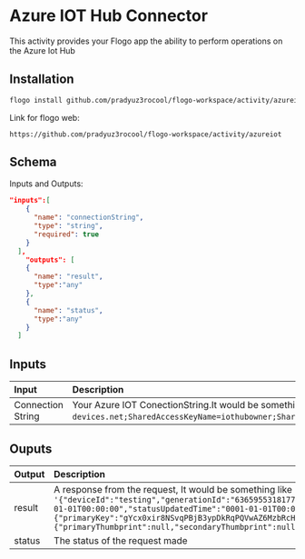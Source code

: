 # Azure IOT Hub Connector
This activity provides your Flogo app the ability to perform operations on the Azure Iot Hub

## Installation

```bash
flogo install github.com/pradyuz3rocool/flogo-workspace/activity/azureiot
```
Link for flogo web:
```
https://github.com/pradyuz3rocool/flogo-workspace/activity/azureiot
```

## Schema
Inputs and Outputs:

```json
"inputs":[
    {
      "name": "connectionString",
      "type": "string",
      "required": true
    }
  ],
    "outputs": [ 
    {
      "name": "result",
      "type":"any"
    },
    {
      "name": "status",
      "type":"any"
    }
  ]
```
## Inputs
| Input                          | Description    |
|:-------------------------------|:---------------|
| Connection String               | Your Azure IOT ConectionString.It would be something similar to `'HostName=HomeAutoHub.azure-devices.net;SharedAccessKeyName=iothubowner;SharedAccessKey=0JE8ig33UrJNzLbZHn8B2rpT66LYmNzZ9JWEYhlEJJo='`.            |

## Ouputs
| Output       | Description                                            |
|:-------------|:-------------------------------------------------------|
| result       | A response from the request, It would be something like `'{"deviceId":"testing","generationId":"636595531817773533","etag":"NzkxOTM4Njcx","connectionState":"Disconnected","status":"enabled","statusReason":null,"connectionStateUpdatedTime":"0001-01-01T00:00:00","statusUpdatedTime":"0001-01-01T00:00:00","lastActivityTime":"0001-01-01T00:00:00","cloudToDeviceMessageCount":0,"authentication":{"symmetricKey":{"primaryKey":"gYcx0xir8NSvqPBjB3ypDkRqPQVwAZ6MzbRcHHvJzEk=","secondaryKey":"WoEQ3aUy+bx7wvMnDUc4R0SA1X1M3msmXyOQDBRvH8k="},"x509Thumbprint":{"primaryThumbprint":null,"secondaryThumbprint":null}}}'` |
| status       | The status of the request made                            |